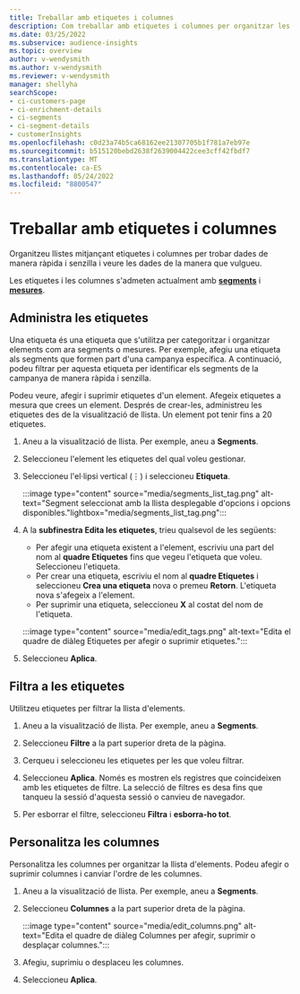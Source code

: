 ```yaml
---
title: Treballar amb etiquetes i columnes
description: Com treballar amb etiquetes i columnes per organitzar les visualitzacions de llista
ms.date: 03/25/2022
ms.subservice: audience-insights
ms.topic: overview
author: v-wendysmith
ms.author: v-wendysmith
ms.reviewer: v-wendysmith
manager: shellyha
searchScope:
- ci-customers-page
- ci-enrichment-details
- ci-segments
- ci-segment-details
- customerInsights
ms.openlocfilehash: c0d23a74b5ca68162ee21307705b1f781a7eb97e
ms.sourcegitcommit: b515120bebd2638f2639004422cee3cff42fbdf7
ms.translationtype: MT
ms.contentlocale: ca-ES
ms.lasthandoff: 05/24/2022
ms.locfileid: "8800547"
---
```

# <a name="work-with-tags-and-columns"></a>Treballar amb etiquetes i columnes

Organitzeu llistes mitjançant etiquetes i columnes per trobar dades de manera ràpida i senzilla i veure les dades de la manera que vulgueu.

Les etiquetes i les columnes s'admeten actualment amb **[segments](segments.md)** i **[mesures](measures.md)**.

## <a name="manage-tags"></a>Administra les etiquetes

Una etiqueta és una etiqueta que s'utilitza per categoritzar i organitzar elements com ara segments o mesures. Per exemple, afegiu una etiqueta als segments que formen part d'una campanya específica. A continuació, podeu filtrar per aquesta etiqueta per identificar els segments de la campanya de manera ràpida i senzilla.

Podeu veure, afegir i suprimir etiquetes d'un element. Afegeix etiquetes a mesura que crees un element. Després de crear-les, administreu les etiquetes des de la visualització de llista. Un element pot tenir fins a 20 etiquetes.

1. Aneu a la visualització de llista. Per exemple, aneu a **Segments**.

1. Seleccioneu l'element les etiquetes del qual voleu gestionar.

1. Seleccioneu l'el·lipsi vertical (&vellip;) i seleccioneu **Etiqueta**.

   :::image type="content" source="media/segments_list_tag.png" alt-text="Segment seleccionat amb la llista desplegable d'opcions i opcions disponibles."lightbox="media/segments_list_tag.png":::

1. A la **subfinestra Edita les etiquetes**, trieu qualsevol de les següents:

   - Per afegir una etiqueta existent a l'element, escriviu una part del nom al **quadre Etiquetes** fins que vegeu l'etiqueta que voleu. Seleccioneu l'etiqueta.
   - Per crear una etiqueta, escriviu el nom al **quadre Etiquetes** i seleccioneu **Crea una etiqueta** nova o premeu **Retorn**. L'etiqueta nova s'afegeix a l'element.
   - Per suprimir una etiqueta, seleccioneu **X** al costat del nom de l'etiqueta.

   :::image type="content" source="media/edit_tags.png" alt-text="Edita el quadre de diàleg Etiquetes per afegir o suprimir etiquetes.":::

1. Seleccioneu **Aplica**.

## <a name="filter-on-tags"></a>Filtra a les etiquetes

Utilitzeu etiquetes per filtrar la llista d'elements.

1. Aneu a la visualització de llista. Per exemple, aneu a **Segments**.

1. Seleccioneu **Filtre** a la part superior dreta de la pàgina.

1. Cerqueu i seleccioneu les etiquetes per les que voleu filtrar.

1. Seleccioneu **Aplica**. Només es mostren els registres que coincideixen amb les etiquetes de filtre. La selecció de filtres es desa fins que tanqueu la sessió d'aquesta sessió o canvieu de navegador.

1. Per esborrar el filtre, seleccioneu **Filtra** i **esborra-ho tot**.

## <a name="customize-columns"></a>Personalitza les columnes

Personalitza les columnes per organitzar la llista d'elements. Podeu afegir o suprimir columnes i canviar l'ordre de les columnes.

1. Aneu a la visualització de llista. Per exemple, aneu a **Segments**.

1. Seleccioneu **Columnes** a la part superior dreta de la pàgina.

   :::image type="content" source="media/edit_columns.png" alt-text="Edita el quadre de diàleg Columnes per afegir, suprimir o desplaçar columnes.":::

1. Afegiu, suprimiu o desplaceu les columnes.

1. Seleccioneu **Aplica**.
